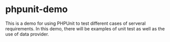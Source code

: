 # phpunit-demo

This is a demo for using PHPUnit to test different cases of serveral requirements.
In this demo, there will be examples of unit test as well as the use of data provider.
